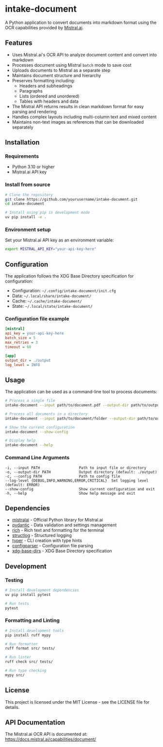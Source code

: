# intake-document

A Python application to convert documents into markdown format using
the OCR capabilities provided by [Mistral.ai](https://mistral.ai/).

## Features

- Uses Mistral.ai's OCR API to analyze document content and convert
  into markdown
- Processes document using Mistral `batch` mode to save cost
- Uploads documents to Mistral as a separate step
- Maintains document structure and hierarchy
- Preserves formatting including:
  - Headers and subheadings
  - Paragraphs
  - Lists (ordered and unordered)
  - Tables with headers and data
- The Mistral API returns results in clean markdown format for easy
  parsing and rendering
- Handles complex layouts including multi-column text and mixed
  content
- Maintains non-text images as references that can be downloaded
  separately

## Installation

### Requirements

- Python 3.10 or higher
- Mistral.ai API key

### Install from source

```bash
# Clone the repository
git clone https://github.com/yourusername/intake-document.git
cd intake-document

# Install using pip in development mode
uv pip install -e .
```

### Environment setup

Set your Mistral.ai API key as an environment variable:

```bash
export MISTRAL_API_KEY="your-api-key-here"
```

## Configuration

The application follows the XDG Base Directory specification for configuration:

- Configuration: `~/.config/intake-document/init.cfg`
- Data: `~/.local/share/intake-document/`
- Cache: `~/.cache/intake-document/`
- State: `~/.local/state/intake-document/`

### Configuration file example

```ini
[mistral]
api_key = your-api-key-here
batch_size = 5
max_retries = 3
timeout = 60

[app]
output_dir = ./output
log_level = INFO
```

## Usage

The application can be used as a command-line tool to process documents:

```bash
# Process a single file
intake-document --input path/to/document.pdf --output-dir path/to/output

# Process all documents in a directory
intake-document --input path/to/document/folder --output-dir path/to/output

# Show the current configuration
intake-document --show-config

# Display help
intake-document --help
```

### Command Line Arguments

```
-i, --input PATH                  Path to input file or directory
-o, --output-dir PATH             Output directory (default: ./output)
-c, --config PATH                 Path to config file 
--log-level {DEBUG,INFO,WARNING,ERROR,CRITICAL}  Set logging level (default: ERROR)
--show-config                     Show current configuration and exit
-h, --help                        Show help message and exit
```


## Dependencies

- [mistralai](https://github.com/mistralai/client-python) - Official Python library for Mistral.ai
- [pydantic](https://docs.pydantic.dev/latest/) - Data validation and settings management
- [rich](https://rich.readthedocs.io/en/latest/) - Rich text and formatting for the terminal
- [structlog](https://www.structlog.org/en/stable/) - Structured logging
- [typer](https://typer.tiangolo.com/) - CLI creation with type hints
- [configparser](https://docs.python.org/3/library/configparser.html) - Configuration file parsing
- [xdg-base-dirs](https://github.com/srstevenson/xdg-base-dirs) - XDG Base Directory specification

## Development

### Testing

```bash
# Install development dependencies
uv pip install pytest

# Run tests
pytest
```

### Formatting and Linting

```bash
# Install development tools
pip install ruff mypy

# Run formatter
ruff format src/ tests/

# Run linter
ruff check src/ tests/

# Run type checking
mypy src/
```

## License

This project is licensed under the MIT License - see the LICENSE file for details.

## API Documentation

The Mistral.ai OCR API is documented at: https://docs.mistral.ai/capabilities/document/
